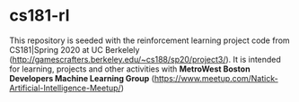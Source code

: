 # cs181-rl
This repository is seeded with the reinforcement learning project code from CS181|Spring 2020 at UC Berkelely (http://gamescrafters.berkeley.edu/~cs188/sp20/project3/). It is intended for learning, projects and other activities with **MetroWest Boston Developers Machine Learning Group** (https://www.meetup.com/Natick-Artificial-Intelligence-Meetup/)
